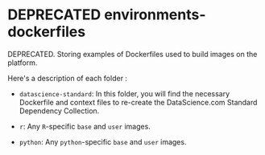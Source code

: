 # DEPRECATED environments-dockerfiles

DEPRECATED. Storing examples of Dockerfiles used to build images on the platform. 

Here's a description of each folder : 
* `datascience-standard`: In this folder, you will find the necessary Dockerfile and context files to re-create the DataScience.com Standard Dependency Collection. 

* `r`: Any `R`-specific `base` and `user` images. 

* `python`: Any `python`-specific `base` and `user` images. 

